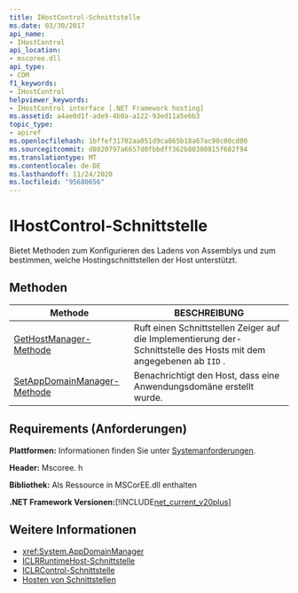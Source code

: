 ```yaml
---
title: IHostControl-Schnittstelle
ms.date: 03/30/2017
api_name:
- IHostControl
api_location:
- mscoree.dll
api_type:
- COM
f1_keywords:
- IHostControl
helpviewer_keywords:
- IHostControl interface [.NET Framework hosting]
ms.assetid: a4ae0d1f-ade9-4b0a-a122-93ed11a5e6b3
topic_type:
- apiref
ms.openlocfilehash: 1bffef31702aa051d9ca865b18a67ac90c00cd00
ms.sourcegitcommit: d8020797a6657d0fbbdff362b80300815f682f94
ms.translationtype: MT
ms.contentlocale: de-DE
ms.lasthandoff: 11/24/2020
ms.locfileid: "95680656"
---
```

# <a name="ihostcontrol-interface"></a>IHostControl-Schnittstelle

Bietet Methoden zum Konfigurieren des Ladens von Assemblys und zum bestimmen, welche Hostingschnittstellen der Host unterstützt.  
  
## <a name="methods"></a>Methoden  
  
|Methode|BESCHREIBUNG|  
|------------|-----------------|  
|[GetHostManager-Methode](ihostcontrol-gethostmanager-method.md)|Ruft einen Schnittstellen Zeiger auf die Implementierung der-Schnittstelle des Hosts mit dem angegebenen ab `IID` .|  
|[SetAppDomainManager-Methode](ihostcontrol-setappdomainmanager-method.md)|Benachrichtigt den Host, dass eine Anwendungsdomäne erstellt wurde.|  
  
## <a name="requirements"></a>Requirements (Anforderungen)  

 **Plattformen:** Informationen finden Sie unter [Systemanforderungen](../../get-started/system-requirements.md).  
  
 **Header:** Mscoree. h  
  
 **Bibliothek:** Als Ressource in MSCorEE.dll enthalten  
  
 **.NET Framework Versionen:**[!INCLUDE[net_current_v20plus](../../../../includes/net-current-v20plus-md.md)]  
  
## <a name="see-also"></a>Weitere Informationen

- <xref:System.AppDomainManager>
- [ICLRRuntimeHost-Schnittstelle](iclrruntimehost-interface.md)
- [ICLRControl-Schnittstelle](iclrcontrol-interface.md)
- [Hosten von Schnittstellen](hosting-interfaces.md)
